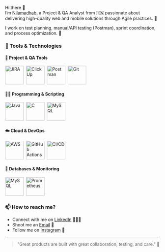 Hi there 👋  
I’m [Nilamadhab](https://www.linkedin.com/in/nilamadhab-das-a2517923b), a Project & QA Analyst from 🇮🇳 passionate about delivering high-quality web and mobile solutions through Agile practices. 🎯  

I work on test planning, manual/API testing (Postman), sprint coordination, and process optimization. 🚀  

### 🔧 Tools & Technologies   

#### 🚀 Project & QA Tools  
<a href="https://www.atlassian.com/software/jira"><img src="https://simpleicons.org/icons/jira.svg" alt="JIRA" width="60" /></a>&nbsp;
<a href="https://clickup.com/"><img src="https://simpleicons.org/icons/clickup.svg" alt="ClickUp" width="60" /></a>&nbsp;
<a href="https://www.postman.com/"><img src="https://simpleicons.org/icons/postman.svg" alt="Postman" width="60" /></a>&nbsp;
<a href="https://git-scm.com/"><img src="https://simpleicons.org/icons/git.svg" alt="Git" width="60" /></a>

#### 👨‍💻 Programming & Scripting  
<a href="https://www.java.com/"><img src="https://simpleicons.org/icons/java.svg" alt="Java" width="60" /></a>&nbsp;
<a href="https://en.wikipedia.org/wiki/C_(programming_language)"><img src="https://simpleicons.org/icons/c.svg" alt="C" width="60" /></a>&nbsp;
<a href="https://www.mysql.com/"><img src="https://simpleicons.org/icons/mysql.svg" alt="MySQL" width="60" /></a>

#### ☁️ Cloud & DevOps  
<a href="https://aws.amazon.com/"><img src="https://simpleicons.org/icons/amazonaws.svg" alt="AWS" width="60" /></a>&nbsp;
<a href="https://github.com/features/actions"><img src="https://simpleicons.org/icons/githubactions.svg" alt="GitHub Actions" width="60" /></a>&nbsp;
<a href="https://www.jenkins.io/"><img src="https://simpleicons.org/icons/jenkins.svg" alt="CI/CD" width="60" /></a>

#### 🧠 Databases & Monitoring  
<a href="https://www.mysql.com/"><img src="https://simpleicons.org/icons/mysql.svg" alt="MySQL" width="60" /></a>&nbsp;
<a href="https://prometheus.io/"><img src="https://simpleicons.org/icons/prometheus.svg" alt="Prometheus" width="60" /></a>

### 📫 How to reach me?  
- Connect with me on [LinkedIn](https://www.linkedin.com/in/nilamadhab-das-a2517923b) 👨🏻‍💻  
- Shoot me an [Email](mailto:nilamadhabdas12@gmail.com) 💌   
- Follow me on [Instagram](https://www.instagram.com/yaa.itz_nil?igsh=MTl1OHpvdWM4ZTRncg%3D%3D&utm_source=qr) 📸



---

> "Great products are built with great collaboration, testing, and care." 🚀



